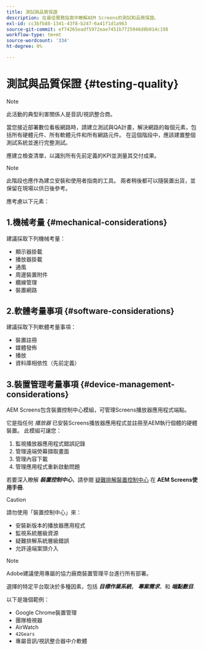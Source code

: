 ```yaml
---
title: 測試與品質保證
description: 在最佳實務指南中瞭解AEM Screens的測試和品質保證。
exl-id: cc3bfb88-1341-43f8-b247-6a41f1d1a963
source-git-commit: ef74265eadf5972eae7451b7725946d8b014c198
workflow-type: tm+mt
source-wordcount: '334'
ht-degree: 0%

---
```


# 測試與品質保證 {#testing-quality}

>[!NOTE]
>此活動的典型利害關係人是音訊/視訊整合商。

當您接近部署數位看板網路時，請建立測試與QA計畫，解決網路的每個元素，包括所有硬體元件、所有軟體元件和所有網路元件。
在這個階段中，應該建置整個測試系統並進行完整測試。

應建立檢查清單，以識別所有先前定義的KPI並測量其交付成果。

>[!NOTE]
>
>此階段也應作為建立安裝和使用者指南的工具。 兩者稍後都可以隨裝置出貨，並保留在現場以供日後參考。

應考慮以下元素：

## 1.機械考量 {#mechanical-considerations}

建議採取下列機械考量：

* 顯示器掛載
* 播放器掛載
* 通風
* 周邊裝置附件
* 纜線管理
* 裝置網路

## 2.軟體考量事項 {#software-considerations}

建議採取下列軟體考量事項：

* 裝置註冊
* 媒體發佈
* 播放
* 資料庫相依性（先前定義）


## 3.裝置管理考量事項 {#device-management-considerations}

AEM Screens包含裝置控制中心模組，可管理Screens播放器應用程式端點。

它是指任何 *播放器* 已安裝Screens播放器應用程式並註冊至AEM執行個體的硬體裝置。
此模組可讓您：

1. 監視播放器應用程式錯誤記錄
1. 管理遠端熒幕擷取畫面
1. 管理內容下載
1. 管理應用程式重新啟動問題

若要深入瞭解 ***裝置控制中心***，請參閱 [疑難排解裝置控制中心](https://experienceleague.adobe.com/en/docs/experience-manager-screens/user-guide/troubleshooting/monitoring-screens) 在 **AEM Screens使用手冊**.

>[!CAUTION]
>
>請勿使用「裝置控制中心」來：
>
>* 安裝新版本的播放器應用程式
>* 監視系統層級資源
>* 疑難排解系統層級錯誤
>* 允許遠端案頭介入


>[!NOTE]
>
> Adobe建議使用專屬的協力廠商裝置管理平台進行所有部署。

選擇的特定平台取決於多種因素，包括 ***目標作業系統***， ***專案需求***、和 ***端點數目***.

以下是幾個範例：

* Google Chrome裝置管理
* 團隊檢視器
* AirWatch
* `42Gears`
* 專屬音訊/視訊整合器中介軟體
